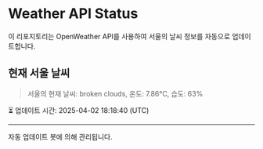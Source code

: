 
# Weather API Status

이 리포지토리는 OpenWeather API를 사용하여 서울의 날씨 정보를 자동으로 업데이트합니다.

## 현재 서울 날씨
> 서울의 현재 날씨: broken clouds, 온도: 7.86°C, 습도: 63%

⏳ 업데이트 시간: 2025-04-02 18:18:40 (UTC)

---
자동 업데이트 봇에 의해 관리됩니다.
